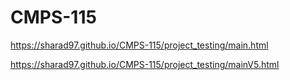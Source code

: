 # CMPS-115

https://sharad97.github.io/CMPS-115/project_testing/main.html

https://sharad97.github.io/CMPS-115/project_testing/mainV5.html
